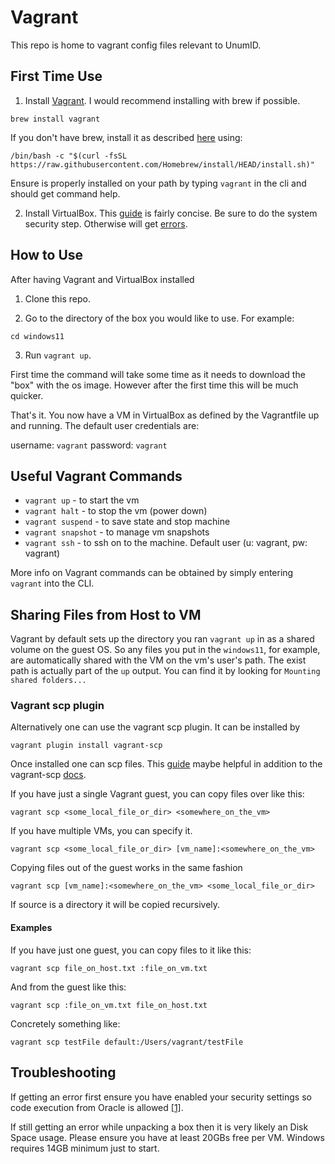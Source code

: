 # Vagrant
This repo is home to vagrant config files relevant to UnumID. 

## First Time Use

1) Install [Vagrant](https://www.vagrantup.com/downloads). I would recommend installing with brew if possible.

```
brew install vagrant
```

If you don't have brew, install it as described [here](https://brew.sh) using:

```
/bin/bash -c "$(curl -fsSL https://raw.githubusercontent.com/Homebrew/install/HEAD/install.sh)"
```

Ensure is properly installed on your path by typing `vagrant` in the cli and should get command help.


2) Install VirtualBox. This [guide](https://cs.hofstra.edu/docs/pages/guides/vbox_mac.html) is fairly concise. Be sure to do the system security step. Otherwise will get [errors](https://www.howtogeek.com/658047/how-to-fix-virtualboxs-%E2%80%9Ckernel-driver-not-installed-rc-1908-error/).


## How to Use
After having Vagrant and VirtualBox installed 

1) Clone this repo.

2) Go to the directory of the box you would like to use. For example:

```
cd windows11
```

3) Run `vagrant up`.

First time the command will take some time as it needs to download the "box" with the os image. However after the first time this will be much quicker.

That's it. You now have a VM in VirtualBox as defined by the Vagrantfile up and running. The default user credentials are: 

username: `vagrant` 
password: `vagrant`


## Useful Vagrant Commands

- `vagrant up` - to start the vm
- `vagrant halt` - to stop the vm (power down)
- `vagrant suspend` - to save state and stop machine
- `vagrant snapshot` - to manage vm snapshots
- `vagrant ssh` - to ssh on to the machine. Default user (u: vagrant, pw: vagrant)

More info on Vagrant commands can be obtained by simply entering `vagrant` into the CLI.

## Sharing Files from Host to VM
Vagrant by default sets up the directory you ran `vagrant up` in as a shared volume on the guest OS. So any files you put in the `windows11`, for example, are automatically shared with the VM on the vm's user's path. The exist path is actually part of the `up` output. You can find it by looking for `Mounting shared folders...`

### Vagrant scp plugin
Alternatively one can use the vagrant scp plugin. It can be installed by 
```
vagrant plugin install vagrant-scp
```
Once installed one can scp files. This [guide](https://medium.com/@smartsplash/using-scp-and-vagrant-scp-in-virtualbox-to-copy-from-guest-vm-to-host-os-and-vice-versa-9d2c828b6197#:~:text=Method%20%23%202%3A-,sending%20file%20from%20Host%20OS%20to%20Guest%20VM%20using%20scp,-This%20is%20easy) maybe helpful in addition to the vagrant-scp [docs](https://github.com/invernizzi/vagrant-scp).

If you have just a single Vagrant guest, you can copy files over like this:

    vagrant scp <some_local_file_or_dir> <somewhere_on_the_vm>

If you have multiple VMs, you can specify it.

    vagrant scp <some_local_file_or_dir> [vm_name]:<somewhere_on_the_vm>

Copying files out of the guest works in the same fashion

    vagrant scp [vm_name]:<somewhere_on_the_vm> <some_local_file_or_dir>

If source is a directory it will be copied recursively.


#### Examples

If you have just one guest, you can copy files to it like this:

    vagrant scp file_on_host.txt :file_on_vm.txt

And from the guest like this:

    vagrant scp :file_on_vm.txt file_on_host.txt

Concretely something like:
```
vagrant scp testFile default:/Users/vagrant/testFile
```

## Troubleshooting
If getting an error first ensure you have enabled your security settings so code execution from Oracle is allowed [[1]](https://www.howtogeek.com/658047/how-to-fix-virtualboxs-%E2%80%9Ckernel-driver-not-installed-rc-1908-error/).

If still getting an error while unpacking a box then it is very likely an Disk Space usage. Please ensure you have at least 20GBs free per VM. Windows requires 14GB minimum just to start.
